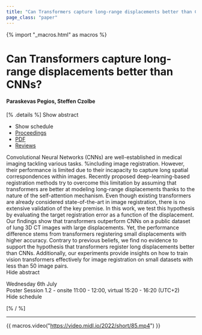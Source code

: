 ```yaml
---
title: "Can Transformers capture long-range displacements better than CNNs?"
page_class: "paper"
---
```


{% import "_macros.html" as macros %}

# Can Transformers capture long-range displacements better than CNNs?

#### Paraskevas Pegios, Steffen Czolbe

[% .details %]
<a class="toggle_visibility" data-selector=".abstract" data-level="3">Show abstract</a>
- <a class="toggle_visibility" data-selector=".schedule" data-level="3">Show schedule</a>
- <a href="">Proceedings</a>
- <a href="https://openreview.net/pdf?id=OnzEVyHwPnz">PDF</a>
- <a href="https://openreview.net/forum?id=OnzEVyHwPnz">Reviews</a>

<p>
    <span class="abstract">
        Convolutional Neural Networks (CNNs) are well-established in medical imaging tackling various tasks. %including image registration.  However, their performance is limited due to their incapacity to capture long spatial correspondences within images. Recently proposed deep-learning-based registration methods try to overcome this limitation by assuming that transformers are better at modeling long-range displacements thanks to the nature of the self-attention mechanism. Even though existing transformers are already considered state-of-the-art in image registration, there is no extensive validation of the key premise. In this work, we test this hypothesis by evaluating the target registration error as a function of the displacement. Our findings show that transformers outperform CNNs on a public dataset of lung 3D CT images with large displacements. Yet, the performance difference stems from transformers registering small displacements with higher accuracy. Contrary to previous beliefs, we find no evidence to support the hypothesis that transformers register long displacements better than CNNs. Additionally, our experiments provide insights on how to train vision transformers effectively for image registration on small datasets with less than 50 image pairs.
        <br>
        <span class="actions"><a class="toggle_visibility" data-level="2">Hide abstract</a></span>
    </span>
</p>

<p>
    <span class="schedule">
        Wednesday 6th July<br>Poster Session 1.2 - onsite 11:00 - 12:00, virtual 15:20 - 16:20 (UTC+2)
        <br>
        <span class="actions"><a class="toggle_visibility" data-level="2">Hide schedule</a></span>
    </span>
</p>

[% / %]


---
{{ macros.video("https://video.midl.io/2022/short/85.mp4") }}

